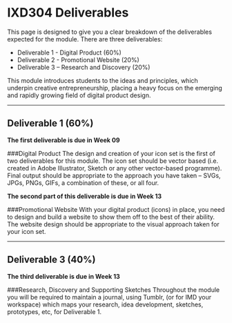 IXD304 Deliverables
===================

This page is designed to give you a clear breakdown of the deliverables expected for the module. There are three deliverables:

+ Deliverable 1 - Digital Product (60%)
+ Deliverable 2 - Promotional Website (20%)
+ Deliverable 3 – Research and Discovery (20%)

This module introduces students to the ideas and principles, which underpin creative entrepreneurship, placing a heavy focus on the emerging and rapidly growing field of digital product design.

---

Deliverable 1 (60%)
-------------------
**The first deliverable is due in Week 09**

###Digital Product
The design and creation of your icon set is the first of two deliverables for this module. The icon set should be vector based (i.e. created in Adobe Illustrator, Sketch or any other vector-based programme). Final output should be appropriate to the approach you have taken – SVGs, JPGs, PNGs, GIFs, a combination of these, or all four.

**The second part of this deliverable is due in Week 13**

###Promotional Website
With your digital product (icons) in place, you need to design and build a website to show them off to the best of their ability. The website design should be appropriate to the visual approach taken for your icon set.

---

Deliverable 3 (40%)
-------------------
**The third deliverable is due in Week 13**

###Research, Discovery and Supporting Sketches
Throughout the module you will be required to maintain a journal, using Tumblr, (or for IMD your workspace) which maps your research, idea development, sketches, prototypes, etc, for Deliverable 1.